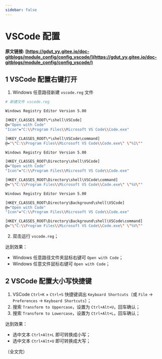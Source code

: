 ```yaml
---
sidebar: false
---
```


# VSCode 配置

**原文链接: [https://gdut_yy.gitee.io/doc-gitblogs/module_config/config_vscode/](https://gdut_yy.gitee.io/doc-gitblogs/module_config/config_vscode/)**

## 1 VSCode 配置右键打开

1. Windows 任意路径新建 `vscode.reg` 文件

```sh
# 新建文件 vscode.reg

Windows Registry Editor Version 5.00

[HKEY_CLASSES_ROOT\*\shell\VSCode]
@="Open with Code"
"Icon"="C:\\Program Files\\Microsoft VS Code\\Code.exe"

[HKEY_CLASSES_ROOT\*\shell\VSCode\command]
@="\"C:\\Program Files\\Microsoft VS Code\\Code.exe\" \"%1\""

Windows Registry Editor Version 5.00

[HKEY_CLASSES_ROOT\Directory\shell\VSCode]
@="Open with Code"
"Icon"="C:\\Program Files\\Microsoft VS Code\\Code.exe"

[HKEY_CLASSES_ROOT\Directory\shell\VSCode\command]
@="\"C:\\Program Files\\Microsoft VS Code\\Code.exe\" \"%V\""

Windows Registry Editor Version 5.00

[HKEY_CLASSES_ROOT\Directory\Background\shell\VSCode]
@="Open with Code"
"Icon"="C:\\Program Files\\Microsoft VS Code\\Code.exe"

[HKEY_CLASSES_ROOT\Directory\Background\shell\VSCode\command]
@="\"C:\\Program Files\\Microsoft VS Code\\Code.exe\" \"%V\""
```

2. 双击运行 `vscode.reg`；

达到效果：

- Windows 任意路径文件夹鼠标右键可 `Open with Code`；
- Windows 任意文件鼠标右键可 `Open with Code`；

## 2 VSCode 配置大小写快捷键

1. VSCode `Ctrl+K` + `Ctrl+S` 快捷键调出 `Keyboard Shortcuts`（或 `File` -> `Preferences` -> `Keyboard Shortcuts`）；
2. 搜索 `Transform to Uppercase`，设置为 `Ctrl+Alt+U`，回车确认；
3. 搜索 `Transform to Lowercase`，设置为 `Ctrl+Alt+L`，回车确认；

达到效果：

- 选中文本 `Ctrl+Alt+L` 即可转换成小写；
- 选中文本 `Ctrl+Alt+U` 即可转换成大写；

（全文完）
